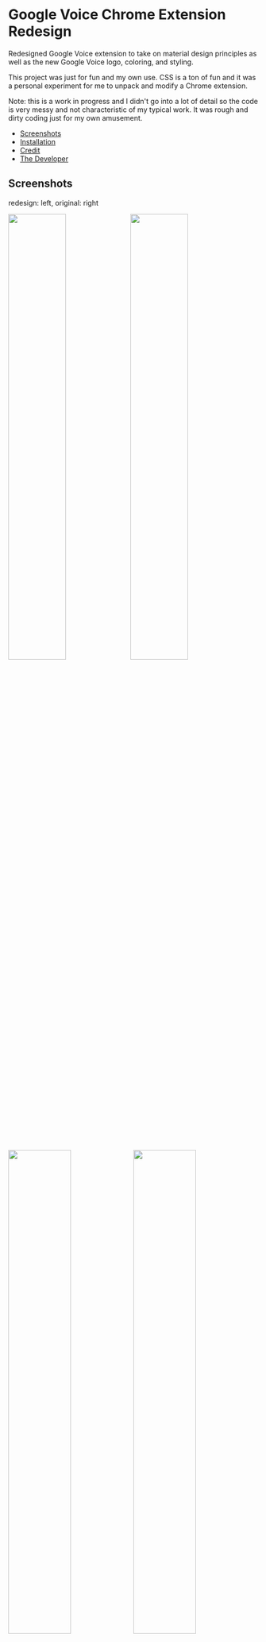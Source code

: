 
# Google Voice Chrome Extension Redesign

Redesigned Google Voice extension to take on material design principles as well as the new Google Voice logo, coloring, and styling.

This project was just for fun and my own use. CSS is a ton of fun and it was a personal experiment for me to unpack and modify a Chrome extension.

Note: this is a work in progress and I didn't go into a lot of detail so the code is very messy and not characteristic of my typical work. It was rough and dirty coding just for my own amusement.

- [Screenshots](#screenshots)
- [Installation](#installation)
- [Credit](#credit)
- [The Developer](#thedeveloper)

<a name="screenshots"></a>
## Screenshots

redesign: left, original: right

[<img src="https://i.imgur.com/1YCSL3l.png" width=48% />](https://i.imgur.com/1YCSL3l.png) [<img src="https://i.imgur.com/PNf8CJq.png" width=48% />](https://i.imgur.com/PNf8CJq.png)

[<img src="https://i.imgur.com/KQ9PEK0.png" width=50% />](https://i.imgur.com/PTni4rD.png)[<img src="https://i.imgur.com/PTni4rD.png" width=50% />](https://i.imgur.com/KQ9PEK0.png)

[<img src="https://i.imgur.com/qWQqUiI.png" width=50% />](https://i.imgur.com/qWQqUiI.png)[<img src="https://i.imgur.com/dg5eTZ5.png" width=50% />](https://i.imgur.com/dg5eTZ5.png)

[<img src="https://i.imgur.com/46eAKXf.png" width=50% />](https://i.imgur.com/46eAKXf.png)[<img src="https://i.imgur.com/aqX7OpA.png" width=50% />](https://i.imgur.com/aqX7OpA.png)

<a name="installation"></a>
## Installation

To install the extension, follow these steps:

1. Download or clone the files from this repository to your computer and save them somewhere safe.
2. Open Chrome and head to chrome://extensions
3. Enable the developer mode switch.
4. Click "Load unpacked extension.

Note: the code is all available here for review, and I don't receive your credentials or information. Just like the Official extension, you must sign into Google on the website to use this. No special app authorization is required, and I haven't changed any of the core functionality of the app, only the visual styles  (HTML, CSS, and the addition of [FontAwesome](https://fontawesome.com/) for icons).

<a name="credit"></a>
## Credit

### [Google](https://google.com) and the [Google Voice](https://voice.google.com) team.
This is just a lot of restyling of the extension they created. I'm a major Google fanboy and dye-hard user of all things Google (in fact, I've used Google Voice as my only phone number since 2009!).

### [stackoverflow](https://stackoverflow.com/questions/2250163/how-do-i-directly-modify-a-google-chrome-extension-file-crx)
Specifically [jdavis]() & [heatfanjohn](https://stackoverflow.com/users/1411277/heatfanjohn) for their helpful information about Chrome extensions.
### [Thinkful: Coding Bootcamp](https://thinkful.com)
For cementing in my web development skills.

<a name="thedeveloper"></a>
## The Developer

My name's Tyler and I'm a web development student at Thinkful. Nice to meet you!

Find me on GitHub: [gotylergo](https://github.com/gotylergo)
LinkedIn: [https://www.linkedin.com/in/tylerjustyn/](https://www.linkedin.com/in/tylerjustyn/)
(Tyler Justyn Official)[https://www.tylerjustyn.com]
